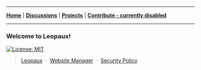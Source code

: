 ----

<p align="center">


<strong><a href="https://leopaux.github.io/web/">Home</a></strong>
|
<strong><a href="https://github.com/leopaux/web/discussions">Discussions</a></strong>
|
<strong><a href="https://github.com/orgs/leopaux/projects">Projects</a></strong>
|
<strong><a href="#nothing">Contribute - currently disabled</a></strong>
 
</p>

----

### Welcome to Leopaux!

[![License: MIT](https://img.shields.io/badge/License-MIT-yellow.svg)](https://opensource.org/licenses/MIT)

> [Leopaux](https://leopaux.github.io/web/) &nbsp;&middot;&nbsp;
> [Website Manager](https://github.com/CodyDaCoder) &nbsp;&middot;&nbsp;
> [Security Policy](https://github.com/leopaux/web/security/policy)
